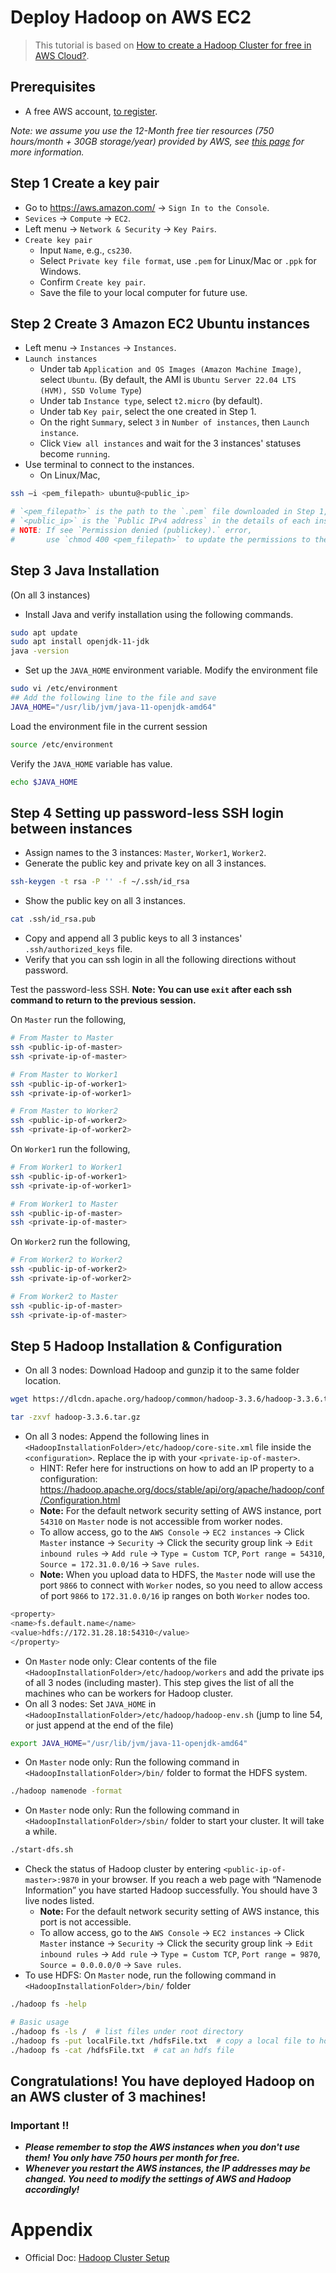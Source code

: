 # Deploy Hadoop on AWS EC2

> This tutorial is based on [How to create a Hadoop Cluster for free in AWS Cloud?](https://medium.com/analytics-vidhya/how-to-create-a-hadoop-cluster-for-free-in-aws-cloud-a95154980b11).

## Prerequisites
 - A free AWS account, [to register](http://aws.amazon.com/free).

*Note: we assume you use the 12-Month free tier resources (750 hours/month + 30GB storage/year) provided by AWS, see [this page](https://aws.amazon.com/free/free-tier/) for more information.*

## Step 1 Create a key pair
 - Go to https://aws.amazon.com/ -> `Sign In to the Console`.
 - `Sevices` -> `Compute` -> `EC2`.
 - Left menu -> `Network & Security` -> `Key Pairs`.
 - `Create key pair`
   - Input `Name`, e.g., `cs230`.
   - Select `Private key file format`, use `.pem` for Linux/Mac or `.ppk` for Windows.
   - Confirm `Create key pair`.
   - Save the file to your local computer for future use.

## Step 2 Create 3 Amazon EC2 Ubuntu instances
 - Left menu -> `Instances` -> `Instances`.
 - `Launch instances`
   - Under tab `Application and OS Images (Amazon Machine Image)`, select `Ubuntu`. (By default, the AMI is `Ubuntu Server 22.04 LTS (HVM), SSD Volume Type`)
   - Under tab `Instance type`, select `t2.micro` (by default).
   - Under tab `Key pair`, select the one created in Step 1.
   - On the right `Summary`, select `3` in `Number of instances`, then `Launch instance`.
   - Click `View all instances` and wait for the 3 instances' statuses become `running`.
 - Use terminal to connect to the instances.
   - On Linux/Mac, 
```bash
ssh –i <pem_filepath> ubuntu@<public_ip>

# `<pem_filepath>` is the path to the `.pem` file downloaded in Step 1, 
# `<public_ip>` is the `Public IPv4 address` in the details of each instance.
# NOTE: If see `Permission denied (publickey).` error, 
#       use `chmod 400 <pem_filepath>` to update the permissions to the `.pem` file.
```

## Step 3 Java Installation
(On all 3 instances)
 - Install Java and verify installation using the following commands.
```bash
sudo apt update
sudo apt install openjdk-11-jdk
java -version
```
 - Set up the `JAVA_HOME` environment variable.
Modify the environment file
```bash
sudo vi /etc/environment
## Add the following line to the file and save
JAVA_HOME="/usr/lib/jvm/java-11-openjdk-amd64"
```
Load the environment file in the current session
```bash
source /etc/environment
```
Verify the `JAVA_HOME` variable has value.
```bash
echo $JAVA_HOME
```

## Step 4 Setting up password-less SSH login between instances
 - Assign names to the 3 instances: `Master`, `Worker1`, `Worker2`.
 - Generate the public key and private key on all 3 instances.
```bash
ssh-keygen -t rsa -P '' -f ~/.ssh/id_rsa
```
 - Show the public key on all 3 instances.
```bash
cat .ssh/id_rsa.pub
```
 - Copy and append all 3 public keys to all 3 instances' `.ssh/authorized_keys` file.
 - Verify that you can ssh login in all the following directions without password.

Test the password-less SSH. **Note: You can use `exit` after each ssh command to return to the previous session.**

On `Master` run the following,
```bash
# From Master to Master
ssh <public-ip-of-master>
ssh <private-ip-of-master>

# From Master to Worker1
ssh <public-ip-of-worker1>
ssh <private-ip-of-worker1>

# From Master to Worker2
ssh <public-ip-of-worker2>
ssh <private-ip-of-worker2>
```
On `Worker1` run the following,
```bash
# From Worker1 to Worker1
ssh <public-ip-of-worker1>
ssh <private-ip-of-worker1>

# From Worker1 to Master
ssh <public-ip-of-master>
ssh <private-ip-of-master>
```
On `Worker2` run the following,
```bash
# From Worker2 to Worker2
ssh <public-ip-of-worker2>
ssh <private-ip-of-worker2>

# From Worker2 to Master
ssh <public-ip-of-master>
ssh <private-ip-of-master>
```

## Step 5 Hadoop Installation & Configuration
 - On all 3 nodes: Download Hadoop and gunzip it to the same folder location.
```bash
wget https://dlcdn.apache.org/hadoop/common/hadoop-3.3.6/hadoop-3.3.6.tar.gz

tar -zxvf hadoop-3.3.6.tar.gz 
```
 - On all 3 nodes: Append the following lines in `<HadoopInstallationFolder>/etc/hadoop/core-site.xml` file inside the `<configuration>`. Replace the ip with your `<private-ip-of-master>`.
    - HINT: Refer here for instructions on how to add an IP property to a configuration: https://hadoop.apache.org/docs/stable/api/org/apache/hadoop/conf/Configuration.html 
    - **Note:** For the default network security setting of AWS instance, port `54310` on `Master` node is not accessible from worker nodes. 
    - To allow access, go to the `AWS Console` -> `EC2 instances` -> Click `Master` instance -> `Security` -> Click the security group link -> `Edit inbound rules` -> `Add rule` -> `Type = Custom TCP`, `Port range = 54310`, `Source = 172.31.0.0/16` -> `Save rules`.
    - **Note:** When you upload data to HDFS, the `Master` node will use the port `9866` to connect with `Worker` nodes, so you need to allow access of port `9866` to `172.31.0.0/16` ip ranges on both `Worker` nodes too.
```bash
<property>
<name>fs.default.name</name>
<value>hdfs://172.31.28.18:54310</value>
</property>
```
 - On `Master` node only: Clear contents of the file `<HadoopInstallationFolder>/etc/hadoop/workers` and add the private ips of all 3 nodes (including master). This step gives the list of all the machines who can be workers for Hadoop cluster.
 - On all 3 nodes: Set `JAVA_HOME` in `<HadoopInstallationFolder>/etc/hadoop/hadoop-env.sh` (jump to line 54, or just append at the end of the file)
```bash
export JAVA_HOME="/usr/lib/jvm/java-11-openjdk-amd64"
```
 - On `Master` node only: Run the following command in `<HadoopInstallationFolder>/bin/` folder to format the HDFS system.
```bash
./hadoop namenode -format
```
 - On `Master` node only: Run the following command in `<HadoopInstallationFolder>/sbin/` folder to start your cluster. It will take a while.
```bash
./start-dfs.sh
```
 - Check the status of Hadoop cluster by entering `<public-ip-of-master>:9870` in your browser. If you reach a web page with “Namenode Information” you have started Hadoop successfully. You should have 3 live nodes listed.
   - **Note:** For the default network security setting of AWS instance, this port is not accessible. 
   - To allow access, go to the `AWS Console` -> `EC2 instances` -> Click `Master` instance -> `Security` -> Click the security group link -> `Edit inbound rules` -> `Add rule` -> `Type = Custom TCP`, `Port range = 9870`, `Source = 0.0.0.0/0` -> `Save rules`.
 - To use HDFS: On `Master` node, run the following command in `<HadoopInstallationFolder>/bin/` folder
```bash
./hadoop fs -help

# Basic usage
./hadoop fs -ls /  # list files under root directory
./hadoop fs -put localFile.txt /hdfsFile.txt  # copy a local file to hdfs under /
./hadoop fs -cat /hdfsFile.txt  # cat an hdfs file
```

## Congratulations! You have deployed Hadoop on an AWS cluster of 3 machines!

### Important !!
* ***Please remember to stop the AWS instances when you don't use them! You only have 750 hours per month for free.***
* ***Whenever you restart the AWS instances, the IP addresses may be changed. You need to modify the settings of AWS and Hadoop accordingly!***

# Appendix
 - Official Doc: [Hadoop Cluster Setup](https://hadoop.apache.org/docs/stable/hadoop-project-dist/hadoop-common/ClusterSetup.html)
